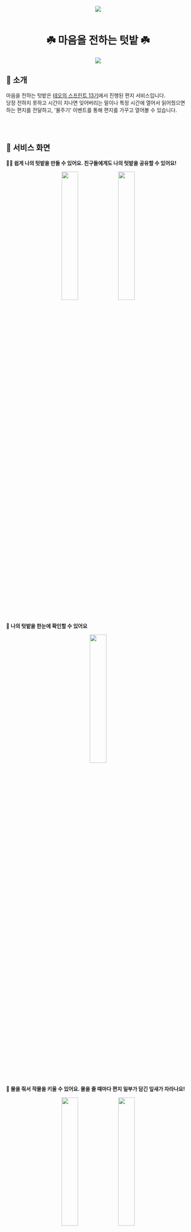 <div align="center">
<img src="https://user-images.githubusercontent.com/87933367/218255769-d8121e12-4d8a-4ba5-a058-c6622f7cda63.png" />
<br/>
<br/>

# ☘️ 마음을 전하는 텃밭 ☘️

[<img src="https://img.shields.io/badge/-garden of the heart-pi?style=flat&logo=google-chrome&logoColor=white" />](https://52org.github.io/garden-of-the-heart)

</div>

## 🌱 소개

마음을 전하는 텃밭은 [테오의 스프린트 13기](https://velog.io/@teo/google-sprint-13)에서 진행된 편지 서비스입니다.
<br/>
당장 전하지 못하고 시간이 지나면 잊어버리는 말이나 특정 시간에 열어서 읽어줬으면 하는 편지를 전달하고, '물주기' 이벤트를 통해 편지를 가꾸고 열어볼 수 있습니다.

<br/><br/>

## 📱 서비스 화면

**👨‍🌾 쉽게 나의 텃밭을 만들 수 있어요. 친구들에게도 나의 텃밭을 공유할 수 있어요!**

<div align="center">
  <img src="https://user-images.githubusercontent.com/59170680/204515381-d3cde89b-a2e7-4636-a156-bf3f3d15f449.PNG" width="30%" />
  <img src="https://user-images.githubusercontent.com/59170680/204551172-7979e098-d44f-45b1-b245-4a4cfdcabdf5.PNG" width="30%" />
</div>

<br/><br/>

**🌱 나의 텃밭을 한눈에 확인할 수 있어요**

<div align="center">
  <img src="https://user-images.githubusercontent.com/59170680/204541662-c4b0123c-16c0-4127-9e3b-478179e15b9c.PNG" width="30%" />
</div>

<br/><br/>

**🚰 물을 줘서 작물을 키울 수 있어요. 물을 줄 때마다 편지 일부가 담긴 잎새가 자라나요!**

<div align="center">
  <img src="https://user-images.githubusercontent.com/59170680/204540687-fb16d0d5-45c2-4b1c-a5c7-5de3f791f9f0.PNG" width="30%" />
  <img src="https://user-images.githubusercontent.com/59170680/204540694-706f12a3-9664-40db-a4d9-f970df4cd507.PNG" width="30%" />
</div>

<br/><br/>

**🍎 물을 다 주면, 작물을 수확해 편지를 열어볼 수 있어요**

<div align="center">
  <img src="https://user-images.githubusercontent.com/59170680/204541799-3d8ab6b8-e2a3-4b05-b125-c7d5c1b715f5.PNG" width="30%" /> 
</div>

<br/><br/>

**💚 수확한 작물 목록과 담긴 편지를 확인할 수 있어요**

<div align="center">
  <img src="https://user-images.githubusercontent.com/59170680/204542026-a34ce9b3-fc4b-4a36-a8c3-8634af75dc49.PNG" width="30%" />
</div>

<br/><br/>

**🥜 친구의 텃밭에 편지를 담은 씨앗을 심어줄 수 있어요, 원하는 씨앗을 골라보세요!**

<div align="center">
  <img src="https://user-images.githubusercontent.com/59170680/204515728-2b103c15-e444-48a2-bd55-9f5dee288dee.PNG" width="30%" />
  <img src="https://user-images.githubusercontent.com/59170680/204515761-10ed8729-897a-4d81-8e1b-33c17f61abd1.PNG" width="30%" />
</div>

<br/><br/>

**💌 원하는 씨앗에 편지를 넣어 심을 수 있어요. 편지의 힌트가 될 잎새도 정해주세요!**

<div align="center">
  <img src="https://user-images.githubusercontent.com/59170680/204516910-b22a6f87-c174-424f-b2c5-a5f2f270dcdb.PNG" width="30%" />
</div>

<br/><br/>

## 🛠️ Stacks

**Backend**

- Spring boot
- JPA
- Postgre
- Docker
- AWS beanstalk

**Frontend**

- React
- Typescript
- Redux toolkit
- React query
- Tailwind css
- Github pages

<br/>
<br/>

## 👨‍👩‍👧‍👦 Members

**Backend**

<div>
  
| [bluewow](https://github.com/bluewow) | [kibum414](https://github.com/kibum414)
|:---:|:---:|
|<img width="120" alt="bluewow" src="https://avatars.githubusercontent.com/u/16996054?v=4">|<img width="120" alt="kibum414" src="https://avatars.githubusercontent.com/u/76759852?v=4">

</div>

<br/>

**Frontend**

<div>
  
| [jihyunleeme](https://github.com/jihyunleeme) | [g2hhh2ee](https://github.com/g2hhh2ee) | [msdio](https://github.com/msdio) | [wjunhee102](https://github.com/wjunhee102) | [Leejin-Yang](https://github.com/Leejin-Yang) | [userJu](https://github.com/userJu)
|:---:|:---:|:---:|:---:|:---:|:---:|
|<img width="120" alt="jihyunleeme" src="https://avatars.githubusercontent.com/u/40045979?v=4">|<img width="120" alt="g2hhh2ee" src="https://avatars.githubusercontent.com/u/57996351?v=4">|<img width="120" alt="msdio" src="https://avatars.githubusercontent.com/u/59170680?v=4">|<img width="120" alt="wjunhee102" src="https://avatars.githubusercontent.com/u/59816563?v=4">|<img width="120" alt="Leejin-Yang" src="https://avatars.githubusercontent.com/u/78616893?v=4">|<img width="120" alt="userJu" src="https://avatars.githubusercontent.com/u/87933367?v=4">

</div>
